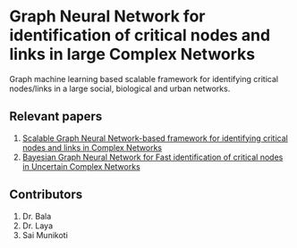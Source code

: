 # Graph Neural Network for identification of critical nodes and links in large Complex Networks
Graph machine learning based scalable framework for identifying critical nodes/links in a large social, biological and urban networks.

## Relevant papers

1. [Scalable Graph Neural Network-based framework for identifying critical nodes and links in Complex Networks](https://arxiv.org/abs/2012.15725)
2. [Bayesian Graph Neural Network for Fast identification of critical nodes in Uncertain Complex Networks](https://arxiv.org/abs/2012.15733)


## Contributors
1. Dr. Bala
2. Dr. Laya
3. Sai Munikoti

